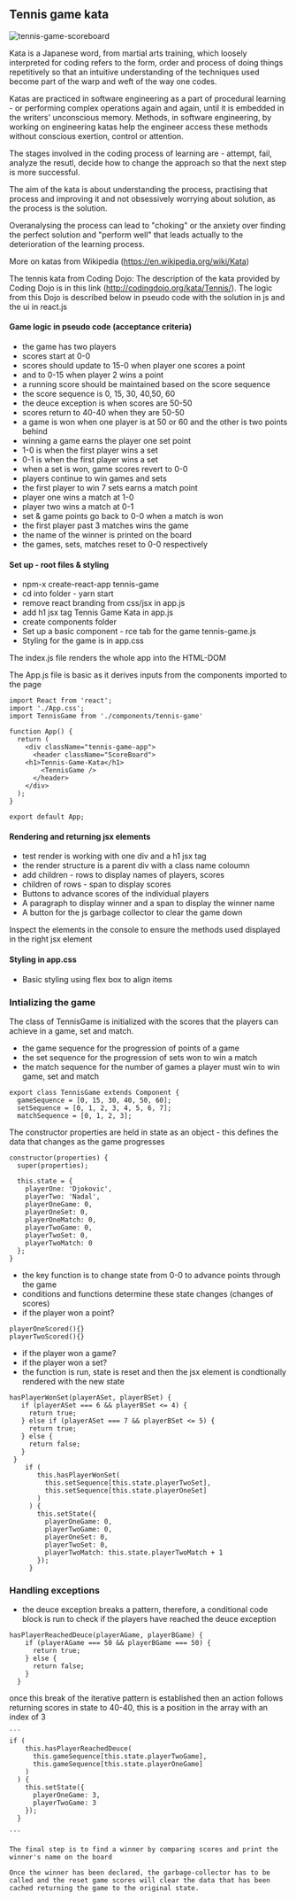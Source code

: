 ## Tennis game kata

![tennis-game-scoreboard](./src/components/assets/tennis-game-kata-1.png)

Kata is a Japanese word, from martial arts training, which loosely interpreted for coding refers to the form, order and process of doing things repetitively so that an intuitive understanding of the techniques used become part of the warp and weft of the way one codes. 

Katas are practiced in software engineering as a part of procedural learning - or performing complex operations again and again, until it is embedded in the writers' unconscious memory. Methods, in software engineering, by working on engineering katas help the engineer access these methods without conscious exertion, control or attention.

The stages involved in the coding process of learning are - attempt, fail, analyze the resutl, decide how to change the approach so that the next step is more successful.

The aim of the kata is about understanding the process, practising that process and improving it and not obsessively worrying about solution, as the process is the solution.

Overanalysing the process can lead to "choking" or the anxiety over finding the perfect solution and "perform well" that leads actually to the deterioration of the learning process.

More on katas from Wikipedia (https://en.wikipedia.org/wiki/Kata)

The tennis kata from Coding Dojo: The description of the kata provided by Coding Dojo is in this link (http://codingdojo.org/kata/Tennis/). The logic from this Dojo is described below in pseudo code with the solution in js and the ui in react.js

#### Game logic in pseudo code (acceptance criteria)

- the game has two players
- scores start at 0-0
- scores should update to 15-0 when player one scores a point
- and to 0-15 when player 2 wins a point
- a running score should be maintained based on the score sequence
- the score sequence is 0, 15, 30, 40,50, 60
- the deuce exception is when scores are 50-50
- scores return to 40-40 when they are 50-50
- a game is won when one player is at 50 or 60 and the other is two points behind
- winning a game earns the player one set point
- 1-0 is when the first player wins a set
- 0-1 is when the first player wins a set
- when a set is won, game scores revert to 0-0
- players continue to win games and sets
- the first player to win 7 sets earns a match point
- player one wins a match at 1-0
- player two wins a match at 0-1
- set & game points go back to 0-0 when a match is won
- the first player past 3 matches wins the game
- the name of the winner is printed on the board
- the games, sets, matches reset to 0-0 respectively

#### Set up - root files & styling

- npm-x create-react-app tennis-game
- cd into folder - yarn start
- remove react branding from css/jsx in app.js
- add h1 jsx tag Tennis Game Kata in app.js
- create components folder
- Set up a basic component - rce tab for the game tennis-game.js
- Styling for the game is in app.css

The index.js file renders the whole app into the HTML-DOM

The App.js file is basic as it derives inputs from the components imported to the page

```
import React from 'react';
import './App.css';
import TennisGame from './components/tennis-game'

function App() {
  return (
    <div className="tennis-game-app">
      <header className="ScoreBoard">
    <h1>Tennis-Game-Kata</h1>
        <TennisGame />
      </header>
    </div>
  );
}

export default App;
```

#### Rendering and returning jsx elements

- test render is working with one div and a h1 jsx tag
- the render structure is a parent div with a class name coloumn
- add children - rows to display names of players, scores
- children of rows - span to display scores
- Buttons to advance scores of the individual players
- A paragraph to display winner and a span to display the winner name
- A button for the js garbage collector to clear the game down

Inspect the elements in the console to ensure the methods used displayed in the right jsx element

#### Styling in app.css

- Basic styling using flex box to align items

### Intializing the game

The class of TennisGame is initialized with the scores that the players can achieve in a game, set and match.

- the game sequence for the progression of points of a game
- the set sequence for the progression of sets won to win a match
- the match sequence for the number of games a player must win to win game, set and match

```
export class TennisGame extends Component {
  gameSequence = [0, 15, 30, 40, 50, 60];
  setSequence = [0, 1, 2, 3, 4, 5, 6, 7];
  matchSequence = [0, 1, 2, 3];

```

The constructor properties are held in state as an object - this defines the data that changes as the game progresses

```
constructor(properties) {
  super(properties);

  this.state = {
    playerOne: 'Djokovic',
    playerTwo: 'Nadal',
    playerOneGame: 0,
    playerOneSet: 0,
    playerOneMatch: 0,
    playerTwoGame: 0,
    playerTwoSet: 0,
    playerTwoMatch: 0
  };
}
```

- the key function is to change state from 0-0 to advance points through the game
- conditions and functions determine these state changes (changes of scores)
- if the player won a point?

```
playerOneScored(){}
playerTwoScored(){}

```

- if the player won a game?
- if the player won a set?
- the function is run, state is reset and then the jsx element is condtionally rendered with the new state

```
hasPlayerWonSet(playerASet, playerBSet) {
   if (playerASet === 6 && playerBSet <= 4) {
     return true;
   } else if (playerASet === 7 && playerBSet <= 5) {
     return true;
   } else {
     return false;
   }
 }
    if (
       this.hasPlayerWonSet(
         this.setSequence[this.state.playerTwoSet],
         this.setSequence[this.state.playerOneSet]
       )
     ) {
       this.setState({
         playerOneGame: 0,
         playerTwoGame: 0,
         playerOneSet: 0,
         playerTwoSet: 0,
         playerTwoMatch: this.state.playerTwoMatch + 1
       });
     }

```

### Handling exceptions

- the deuce exception breaks a pattern, therefore, a conditional code block is run to check if the players have reached the deuce exception

```
hasPlayerReachedDeuce(playerAGame, playerBGame) {
    if (playerAGame === 50 && playerBGame === 50) {
      return true;
    } else {
      return false;
    }
  }
```

once this break of the iterative pattern is established then an action follows returning scores in state to 40-40, this is a position in the array with an index of 3

    ```
    if (
        this.hasPlayerReachedDeuce(
          this.gameSequence[this.state.playerTwoGame],
          this.gameSequence[this.state.playerOneGame]
        )
      ) {
        this.setState({
          playerOneGame: 3,
          playerTwoGame: 3
        });
      }

    ```

    The final step is to find a winner by comparing scores and print the winner's name on the board

    Once the winner has been declared, the garbage-collector has to be called and the reset game scores will clear the data that has been cached returning the game to the original state.
